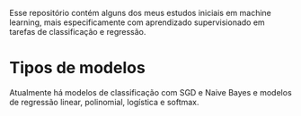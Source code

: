Esse repositório contém alguns dos meus estudos iniciais em machine learning, mais especificamente com aprendizado supervisionado em tarefas de classificação e regressão.
# Tipos de modelos 
Atualmente há modelos de classificação com SGD e Naive Bayes e modelos de regressão linear, polinomial, logística e softmax.

